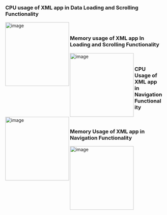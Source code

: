 <div style="display: flex; flex-wrap: wrap;">
    <div style="flex: 1; margin-right: 10px;">
        <h3>CPU usage of XML app in Data Loading and Scrolling Functionality</h3>
        <img width="200" alt="image" src="https://github.com/anchu-jossy/MacroBenchWithXML/assets/16795735/7490d12d-f269-427e-90b9-bfa047141890" align="left">
        <br>
        <h3>Memory usage of XML app In Loading and Scrolling Functionality</h3>
        <img width="200" alt="image" src="https://github.com/anchu-jossy/MacroBenchWithXML/assets/16795735/91326ccb-433f-4844-a132-8ea66b0cbddb" align="left">
        <br>
        <h3>CPU Usage of XML app in Navigation Functionality</h3>
        <img width="200" alt="image" src="https://github.com/anchu-jossy/MacroBenchWithXML/assets/16795735/18a2b881-727f-4c49-9c28-fa66e71b1881" align="left">
        <br>
        <h3>Memory Usage of XML app in Navigation Functionality</h3>
        <img width="200" alt="image" src="https://github.com/anchu-jossy/MacroBenchWithXML/assets/16795735/c90e31ce-bcf8-4213-9379-418f1c1a725b" align="left">
    </div>
   
